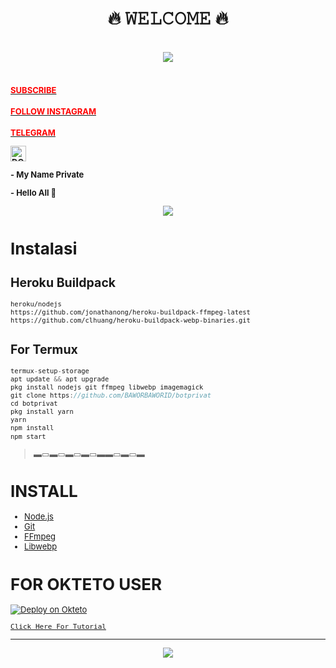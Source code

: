 
  <body>
<h1 align="center">🔥 𝚆𝙴𝙻𝙲𝙾𝙼𝙴 🔥</h1>
<br>
<div align="center">
<img src="https://i.imgur.com/jx17oHT.gif">
</div>
<br>
</p>
<div>
</p>
<h4><font size="2"><a href="https://youtube.com/channel/@fazza_fabian_ahmad"><font color="red">SUBSCRIBE</font>
</h4>
<h4><font size="2"><a href="https://www.instagram.com/fazza.ahmad.71"><font color="red">FOLLOW INSTAGRAM</font>
</h4>
<h4><font size="2"><a href="https://t.me/@BAWORID_OFFICIAL"><font color="red">TELEGRAM</font>          
</p>
</p>
<a href="https://trakteer.id/BAWORBAWORID" target="_blank"><img id="wse-buttons-preview" src="https://cdn.trakteer.id/images/embed/trbtn-red-1.png" height="15" style="border:0px;height:25px;" alt="DONASI FOR ME :V"></a>
</p>
<p align="center">
</p>
- My Name Private
</p>
- Hello All 👋
<br>
</p>
<p align="center"><a href="https://github.com/BAWORBAWORID"><img src="https://github-readme-stats.vercel.app/api?username=BAWORBAWORID&show_icons=true&theme=radical"></a></p>
</div>

# Instalasi
## Heroku Buildpack
```bash
heroku/nodejs
https://github.com/jonathanong/heroku-buildpack-ffmpeg-latest
https://github.com/clhuang/heroku-buildpack-webp-binaries.git
```
## For Termux
```ts
termux-setup-storage
apt update && apt upgrade
pkg install nodejs git ffmpeg libwebp imagemagick
git clone https://github.com/BAWORBAWORID/botprivat
cd botprivat
pkg install yarn
yarn
npm install
npm start
```

> ▬▭▬▭▬▭▬▭▬▬▭▬▭▬

# INSTALL
* [Node.js](https://nodejs.org/en/)
* [Git](https://git-scm.com/downloads)
* [FFmpeg](https://github.com/BtbN/FFmpeg-Builds/releases/download/autobuild-2020-12-08-13-03/ffmpeg-n4.3.1-26-gca55240b8c-win64-gpl-4.3.zip)
* [Libwebp](https://developers.google.com/speed/webp/download)

# FOR OKTETO USER
[![Deploy on Okteto](https://okteto.com/develop-okteto.svg)](https://cloud.okteto.com/deploy-ui?repository=https://github.com/BAWORBAWORID/botprivat)

[`Click Here For Tutorial`](https://youtu.be/FhHl_hvnY2s)

----------
<p align="center">
  <a href="https://youtu.be/FhHl_hvnY2s"><img src="https://telegra.ph/file/e5f7eac9d4272b869eb69.jpg" />
</p>
<br>

</div>
</body>
